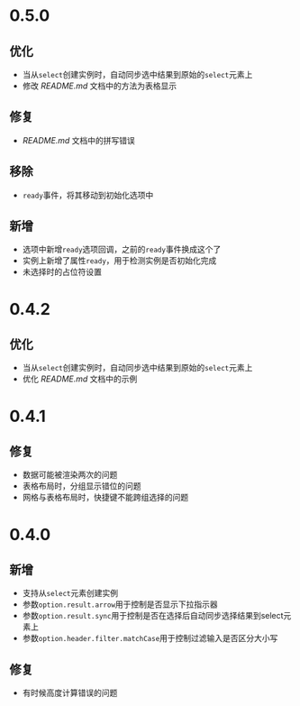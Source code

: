 # 0.5.0
## 优化

- 当从`select`创建实例时，自动同步选中结果到原始的`select`元素上
- 修改 *README.md* 文档中的方法为表格显示

## 修复

- *README.md* 文档中的拼写错误

## 移除

- `ready`事件，将其移动到初始化选项中

## 新增

- 选项中新增`ready`选项回调，之前的`ready`事件换成这个了
- 实例上新增了属性`ready`，用于检测实例是否初始化完成
- 未选择时的占位符设置

# 0.4.2
## 优化

- 当从`select`创建实例时，自动同步选中结果到原始的`select`元素上
- 优化 *README.md* 文档中的示例

# 0.4.1
## 修复

- 数据可能被渲染两次的问题
- 表格布局时，分组显示错位的问题
- 网格与表格布局时，快捷键不能跨组选择的问题

# 0.4.0
## 新增

- 支持从`select`元素创建实例
- 参数`option.result.arrow`用于控制是否显示下拉指示器
- 参数`option.result.sync`用于控制是否在选择后自动同步选择结果到select元素上
- 参数`option.header.filter.matchCase`用于控制过滤输入是否区分大小写

## 修复

- 有时候高度计算错误的问题